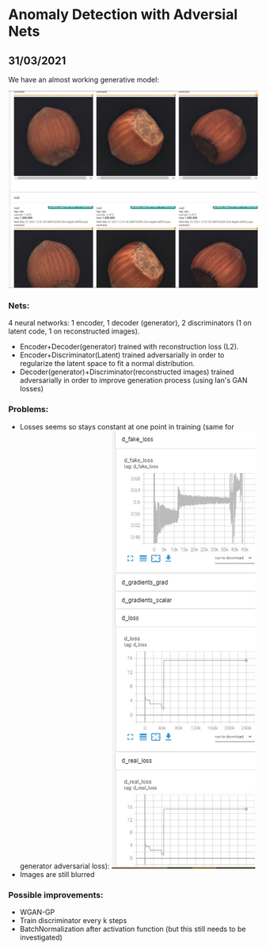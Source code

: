 # Anomaly Detection with Adversial Nets

## 31/03/2021

We have an almost working generative model:

![Generative results on MVTEC-AD hazelnuts](images/20210331result.jpg)

### Nets:
4 neural networks: 1 encoder, 1 decoder (generator), 2 discriminators (1 on latent code, 1 on reconstructed images).

* Encoder+Decoder(generator) trained with reconstruction loss (L2).
* Encoder+Discriminator(Latent) trained adversarially in order to regularize the latent space to fit a normal distribution.
* Decoder(generator)+Discriminator(reconstructed images) trained adversarially in order to improve generation process (using Ian's GAN losses)

### Problems:
* Losses seems so stays constant at one point in training (same for generator adversarial loss): ![Losses are constant :(](images/20210331lossproblem.jpg)
* Images are still blurred

### Possible improvements:
* WGAN-GP
* Train discriminator every k steps
* BatchNormalization after activation function (but this still needs to be investigated)